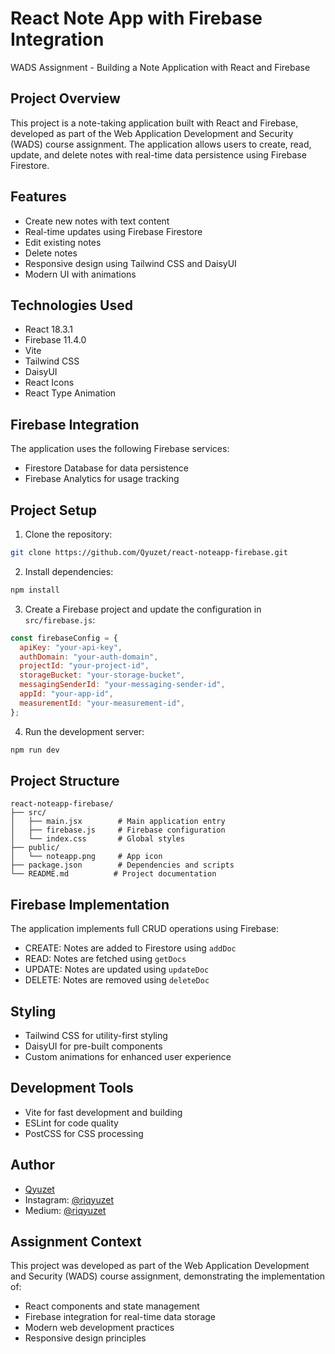 # React Note App with Firebase Integration

WADS Assignment - Building a Note Application with React and Firebase

## Project Overview

This project is a note-taking application built with React and Firebase, developed as part of the Web Application Development and Security (WADS) course assignment. The application allows users to create, read, update, and delete notes with real-time data persistence using Firebase Firestore.

## Features

- Create new notes with text content
- Real-time updates using Firebase Firestore
- Edit existing notes
- Delete notes
- Responsive design using Tailwind CSS and DaisyUI
- Modern UI with animations

## Technologies Used

- React 18.3.1
- Firebase 11.4.0
- Vite
- Tailwind CSS
- DaisyUI
- React Icons
- React Type Animation

## Firebase Integration

The application uses the following Firebase services:

- Firestore Database for data persistence
- Firebase Analytics for usage tracking

## Project Setup

1. Clone the repository:

```bash
git clone https://github.com/Qyuzet/react-noteapp-firebase.git
```

2. Install dependencies:

```bash
npm install
```

3. Create a Firebase project and update the configuration in `src/firebase.js`:

```javascript
const firebaseConfig = {
  apiKey: "your-api-key",
  authDomain: "your-auth-domain",
  projectId: "your-project-id",
  storageBucket: "your-storage-bucket",
  messagingSenderId: "your-messaging-sender-id",
  appId: "your-app-id",
  measurementId: "your-measurement-id",
};
```

4. Run the development server:

```bash
npm run dev
```

## Project Structure

```
react-noteapp-firebase/
├── src/
│   ├── main.jsx        # Main application entry
│   ├── firebase.js     # Firebase configuration
│   └── index.css       # Global styles
├── public/
│   └── noteapp.png     # App icon
├── package.json        # Dependencies and scripts
└── README.md          # Project documentation
```

## Firebase Implementation

The application implements full CRUD operations using Firebase:

- CREATE: Notes are added to Firestore using `addDoc`
- READ: Notes are fetched using `getDocs`
- UPDATE: Notes are updated using `updateDoc`
- DELETE: Notes are removed using `deleteDoc`

## Styling

- Tailwind CSS for utility-first styling
- DaisyUI for pre-built components
- Custom animations for enhanced user experience

## Development Tools

- Vite for fast development and building
- ESLint for code quality
- PostCSS for CSS processing

## Author

- [Qyuzet](https://github.com/Qyuzet)
- Instagram: [@riqyuzet](https://www.instagram.com/riqyuzet/)
- Medium: [@riqyuzet](https://medium.com/@riqyuzet)

## Assignment Context

This project was developed as part of the Web Application Development and Security (WADS) course assignment, demonstrating the implementation of:

- React components and state management
- Firebase integration for real-time data storage
- Modern web development practices
- Responsive design principles
